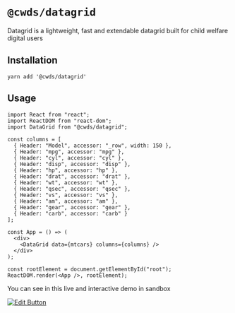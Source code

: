# `@cwds/datagrid`

Datagrid is a lightweight, fast and extendable datagrid built for child welfare digital users

## Installation

```
yarn add '@cwds/datagrid'
```

## Usage

```
import React from "react";
import ReactDOM from "react-dom";
import DataGrid from "@cwds/datagrid";

const columns = [
  { Header: "Model", accessor: "_row", width: 150 },
  { Header: "mpg", accessor: "mpg" },
  { Header: "cyl", accessor: "cyl" },
  { Header: "disp", accessor: "disp" },
  { Header: "hp", accessor: "hp" },
  { Header: "drat", accessor: "drat" },
  { Header: "wt", accessor: "wt" },
  { Header: "qsec", accessor: "qsec" },
  { Header: "vs", accessor: "vs" },
  { Header: "am", accessor: "am" },
  { Header: "gear", accessor: "gear" },
  { Header: "carb", accessor: "carb" }
];

const App = () => (
  <div>
    <DataGrid data={mtcars} columns={columns} />
  </div>
);

const rootElement = document.getElementById("root");
ReactDOM.render(<App />, rootElement);
```

You can see in this live and interactive demo in sandbox

[![Edit Button](https://codesandbox.io/static/img/play-codesandbox.svg)](https://codesandbox.io/s/xok6v30y3q)
